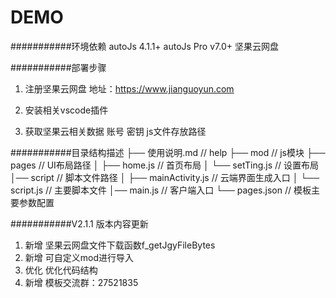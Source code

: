 DEMO
===========================

###########环境依赖
autoJs 4.1.1+
autoJs Pro v7.0+
坚果云网盘

###########部署步骤
1. 注册坚果云网盘
    地址：https://www.jianguoyun.com

2. 安装相关vscode插件

3. 获取坚果云相关数据
    账号
    密钥
    js文件存放路径


###########目录结构描述
├── 使用说明.md                   // help
├── mod                         // js模块
├── pages                       // UI布局路径
│   ├── home.js                 // 首页布局
│   └── setTing.js              // 设置布局
│── script                      // 脚本文件路径
│    ├── mainActivity.js         // 云端界面生成入口
│    └── script.js               // 主要脚本文件
│── main.js                      // 客户端入口
└── pages.json                   // 模板主要参数配置


###########V2.1.1 版本内容更新
1. 新增     坚果云网盘文件下载函数f_getJgyFileBytes
2. 新增     可自定义mod进行导入
3. 优化     优化代码结构
4. 新增     模板交流群：27521835
